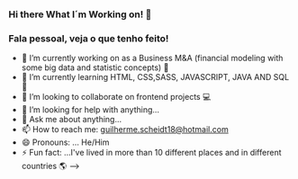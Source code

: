 ### Hi there What I´m Working on! 👋

### Fala pessoal, veja o que tenho feito! 

- 🔭 I’m currently working on as a Business M&A (financial modeling with some big data and statistic concepts) 💸 
- 🌱 I’m currently learning HTML, CSS,SASS, JAVASCRIPT, JAVA AND SQL 🏃
- 👯 I’m looking to collaborate on frontend projects 💻
- 🤔 I’m looking for help with anything... 
- 💬 Ask me about anything...
- 📫 How to reach me: guilherme.scheidt18@hotmail.com
- 😄 Pronouns: ... He/Him
- ⚡ Fun fact: ...I've lived in more than 10 different places and in different countries 🌎
-->
